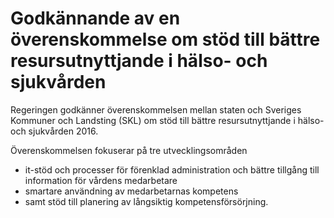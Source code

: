 # Godkännande av en överenskommelse om stöd till bättre resursutnyttjande i  hälso- och sjukvården

Regeringen godkänner överenskommelsen mellan staten och Sveriges Kommuner och Landsting (SKL) om stöd till bättre resursutnyttjande i hälso- och sjukvården 2016.

Överenskommelsen fokuserar på tre utvecklingsområden

* it-stöd och processer för förenklad administration och bättre tillgång till information för vårdens medarbetare
* smartare användning av medarbetarnas kompetens
* samt stöd till planering av långsiktig kompetensförsörjning.
